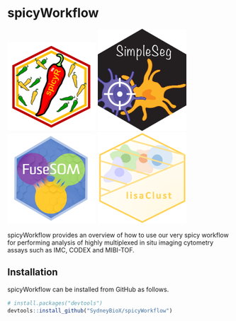 # spicyWorkflow

<p float="left">
  <img src="https://github.com/SydneyBioX/SydneyBioXStickers/blob/main/spicyR/spicyR.png?raw=true" width="200" />
  <img src="https://github.com/SydneyBioX/SydneyBioXStickers/blob/main/simpleSeg/SimpleSeg_Hex.png?raw=true" width="200" />
  <img src="https://github.com/SydneyBioX/SydneyBioXStickers/blob/main/FuseSOM/FuseSOM.png?raw=true" width="200" /> 
  <img src="https://github.com/SydneyBioX/SydneyBioXStickers/blob/main/lisaClust/lisaClust_sticker_ai_upscaled.png?raw=true" width="200" />
</p>


spicyWorkflow provides an overview of how to use our very spicy workflow for performing analysis of highly 
multiplexed in situ imaging cytometry assays such as IMC, CODEX and MIBI-TOF.


## Installation

spicyWorkflow can be installed from GitHub as follows.

```r
# install.packages("devtools")
devtools::install_github("SydneyBioX/spicyWorkflow")
```
